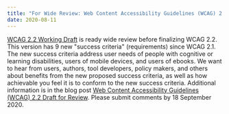 ```yaml
---
title: "For Wide Review: Web Content Accessibility Guidelines (WCAG) 2.2 Working Draft"
date: 2020-08-11
---
```

<a href="https://www.w3.org/TR/WCAG22/">WCAG 2.2 Working Draft</a> is ready wide review before finalizing WCAG 2.2. This version has 9 new "success criteria"  (requirements) since WCAG 2.1. The new success criteria address user needs of people with cognitive or learning disabilities, users of mobile devices, and users of ebooks. We want to hear from users, authors, tool developers, policy makers, and others about benefits from the new proposed success criteria, as well as how achievable you feel it is to conform to the new success criteria. Additional information is in the blog post <a href="https://www.w3.org/blog/2020/08/wcag22-wide-review/">Web Content Accessibility Guidelines (WCAG) 2.2 Draft for Review</a>. Please submit comments by 18 September 2020.
